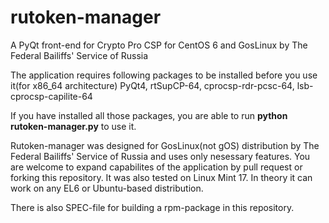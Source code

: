 rutoken-manager
===============

A PyQt front-end for Crypto Pro CSP for CentOS 6 and GosLinux by The Federal Bailiffs' Service of Russia

The application requires following packages to be installed before you use it(for x86_64 architecture)
PyQt4, rtSupCP-64, cprocsp-rdr-pcsc-64, lsb-cprocsp-capilite-64

If you have installed all those packages, you are able to run <b>python rutoken-manager.py</b> to use it.

Rutoken-manager was designed for GosLinux(not gOS) distribution by The Federal Bailiffs' Service of Russia and uses only nesessary features. You are welcome to expand capabilites of the application by pull request or forking this repository. It was also tested on Linux Mint 17. In theory it can work on any EL6 or Ubuntu-based distribution.

There is also SPEC-file for building a rpm-package in this repository.
